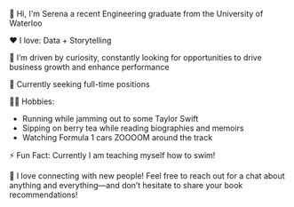 👋 Hi, I'm Serena a recent Engineering graduate from the University of Waterloo  
  
❤️ I love: Data + Storytelling  
  
👀 I’m driven by curiosity, constantly looking for opportunities to drive business growth and enhance performance  
  
🧳 Currently seeking full-time positions  
  
🏃‍♀️ Hobbies:  
- Running while jamming out to some Taylor Swift  
- Sipping on berry tea while reading biographies and memoirs  
- Watching Formula 1 cars ZOOOOM around the track  
  
⚡ Fun Fact: Currently I am teaching myself how to swim!  
  
📝 I love connecting with new people! Feel free to reach out for a chat about anything and everything—and don’t hesitate to share your book recommendations!


<!---
serenasurani01/serenasurani01 is a ✨ special ✨ repository because its `README.md` (this file) appears on your GitHub profile.
You can click the Preview link to take a look at your changes.
--->
